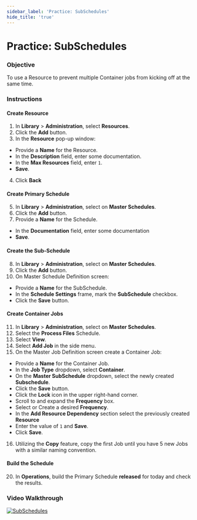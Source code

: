 ```yaml
---
sidebar_label: 'Practice: SubSchedules'
hide_title: 'true'
---
```


# Practice: SubSchedules

### Objective

To use a Resource to prevent multiple Container jobs from kicking off at the same time.

### Instructions

#### Create Resource

1. In **Library** > **Administration**, select **Resources**. 
2. Click the **Add** button.
3. In the **Resource** pop-up window:
* Provide a **Name** for the Resource. 
* In the **Description** field, enter some documentation.
* In the **Max Resources** field, enter ```1```.
* **Save**.
4. Click **Back**

#### Create Primary Schedule

5. In **Library** > **Administration**, select on **Master Schedules**. 
6. Click the **Add** button. 
7. Provide a **Name** for the Schedule. 
* In the **Documentation** field, enter some documentation
* **Save**.

#### Create the Sub-Schedule

8.	In **Library** > **Administration**, select on **Master Schedules**. 
9.	Click the **Add** button. 
10. On Master Schedule Definition screen:
* Provide a **Name** for the SubSchedule. 
* In the **Schedule Settings** frame, mark the **SubSchedule** checkbox.
* Click the **Save** button.

#### Create Container Jobs

11. In **Library** > **Administration**, select on **Master Schedules**.
12. Select the **Process Files** Schedule.
13. Select **View**.
14. Select **Add Job** in the side menu.
15. On the Master Job Definition screen create a Container Job:
* Provide a **Name** for the Container Job. 
* In the **Job Type** dropdown, select **Container**.
* On the **Master SubSchedule** dropdown, select the newly created **Subschedule**.
* Click the **Save** button.
* Click the **Lock** icon in the upper right-hand corner.
* Scroll to and expand the **Frequency** box.
* Select or Create a desired **Frequency**.
* In the **Add Resource Dependency** section select the previously created **Resource** 
* Enter the value of ```1``` and **Save**.
* Click **Save**.
16. Utilizing the **Copy** feature, copy the first Job until you have 5 new Jobs with a similar naming convention.


#### Build the Schedule

20.	In **Operations**, build the Primary Schedule **released** for today and check the results.


### Video Walkthrough

[![SubSchedules](../static/img/subschedules.png)](https://sma1980-my.sharepoint.com/:v:/g/personal/rweesner_smatechnologies_com/EVEU7dfRWWBLi7h33YGK8koBAs81tt7Xj7GAlbDrEbxFuw?e=3WUYzK&nav=eyJyZWZlcnJhbEluZm8iOnsicmVmZXJyYWxBcHAiOiJTdHJlYW1XZWJBcHAiLCJyZWZlcnJhbFZpZXciOiJTaGFyZURpYWxvZy1MaW5rIiwicmVmZXJyYWxBcHBQbGF0Zm9ybSI6IldlYiIsInJlZmVycmFsTW9kZSI6InZpZXcifX0%3D)
